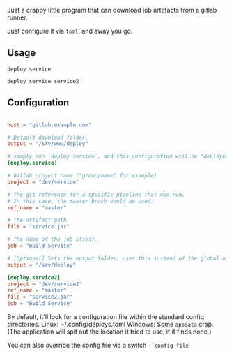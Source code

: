 
Just a crappy little program that can download job artefacts from a gitlab runner.

Just configure it via `toml`, and away you go.

## Usage

```shell script
deploy service

deploy service service2
```

## Configuration

```toml

host = "gitlab.example.com"

# Default download folder. 
output = "/srv/www/deploy"

# simply run `deploy service`, and this configuration will be "deployed". 
[deploy.service]

# Gitlab project name ("group/name" for example)
project = "dev/service"

# The git reference for a specific pipeline that was run.
# In this case, the master brach would be used.
ref_name = "master"

# The artifact path.
file = "service.jar"

# The name of the job itself.
job = "Build Service"

# [Optional] Sets the output folder, uses this instead of the global output if present.
output = "/srv/deploy"

[deploy.service2]
project = "dev/service2"
ref_name = "master"
file = "service2.jar"
job = "Build Service"

```

By default, it'll look for a configuration file within the standard config directories.
Linux: ~/.config/deploys.toml
Windows: Some `appdata` crap. (The application will spit out the location it tried to use, if it finds none.)

You can also override the config file via a switch `--config file`
